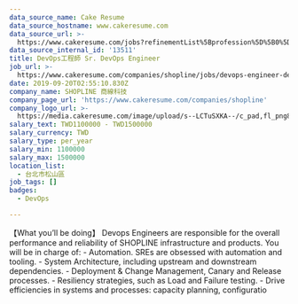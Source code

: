 ```yaml
---
data_source_name: Cake Resume
data_source_hostname: www.cakeresume.com
data_source_url: >-
  https://www.cakeresume.com/jobs?refinementList%5Bprofession%5D%5B0%5D=tech_devops&refi[…]5D=per_year&range%5Bsalary_range%5D%5Bmin%5D=1000000&page=2
data_source_internal_id: '13511'
title: DevOps工程師 Sr. DevOps Engineer
job_url: >-
  https://www.cakeresume.com/companies/shopline/jobs/devops-engineer-devops-engineer
date: 2019-09-20T02:55:10.830Z
company_name: SHOPLINE 商線科技
company_page_url: 'https://www.cakeresume.com/companies/shopline'
company_logo_url: >-
  https://media.cakeresume.com/image/upload/s--LCTuSXKA--/c_pad,fl_png8,h_200,w_200/v1568863313/elpclzqvs12aoi2gvswo.png
salary_text: TWD1100000 - TWD1500000
salary_currency: TWD
salary_type: per_year
salary_min: 1100000
salary_max: 1500000
location_list:
  - 台北市松山區
job_tags: []
badges:
  - DevOps

---
```


【What you’ll be doing】 Devops Engineers are responsible for the overall performance and reliability of SHOPLINE infrastructure and products. You will be in charge of: - Automation. SREs are obsessed with automation and tooling. - System Architecture, including upstream and downstream dependencies. - Deployment & Change Management, Canary and Release processes. - Resiliency strategies, such as Load and Failure testing. - Drive efficiencies in systems and processes: capacity planning, configuratio